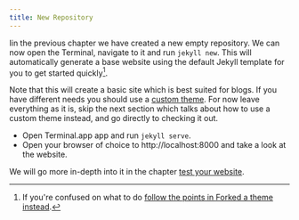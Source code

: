```yaml
---
title: New Repository
---
```


Iin the previous chapter we have created a new empty repository. We can now open the Terminal, navigate to it and run `jekyll new`. This will automatically generate a base website using the default Jekyll template for you to get started quickly[^3].

Note that this will create a basic site which is best suited for blogs. If you have different needs you should use a [custom theme](#forked-a-theme). For now leave everything as it is, skip the next section which talks about how to use a custom theme instead, and go directly to checking it out.

- Open Terminal.app app and run `jekyll serve`.
- Open your browser of choice to http://localhost:8000 and take a look at the website.

We will go more in-depth into it in the chapter [test your website](#testing-the-website).

[^3]: If you're confused on what to do [follow the points in Forked a theme instead](#forked-a-theme).

